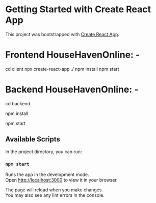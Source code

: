 # Getting Started with Create React App

This project was bootstrapped with [Create React App](https://github.com/facebook/create-react-app).

# Frontend HouseHavenOnline: -
cd client
npx create-react-app ./
npm install
npm start

# Backend HouseHavenOnline: -

cd backend

npm install

npm start

## Available Scripts

In the project directory, you can run:

### `npm start`

Runs the app in the development mode.\
Open [http://localhost:3000](http://localhost:3000) to view it in your browser.

The page will reload when you make changes.\
You may also see any lint errors in the console.
